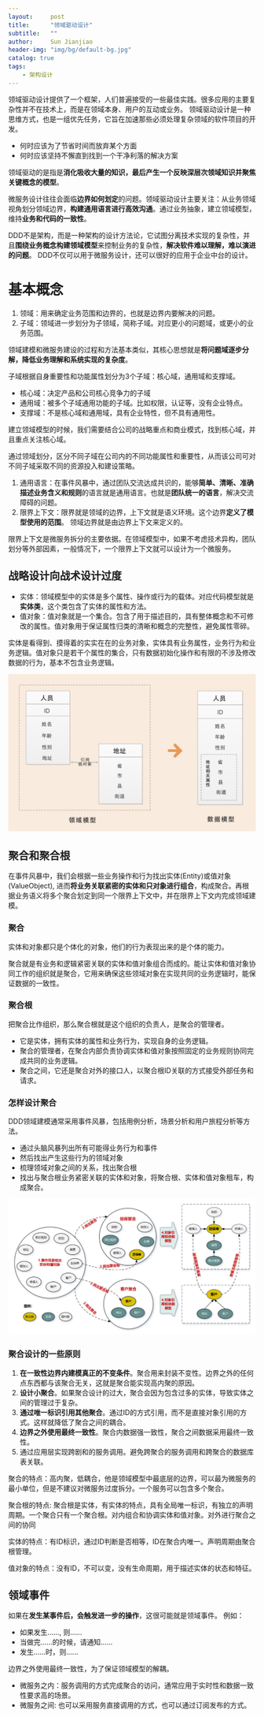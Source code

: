 ```yaml
---
layout:     post
title:      "领域驱动设计"  
subtitle:   ""
author:     Sun Jianjiao
header-img: "img/bg/default-bg.jpg"
catalog: true
tags:
    - 架构设计
---
```


领域驱动设计提供了一个框架，人们普遍接受的一些最佳实践。很多应用的主要复杂性并不在技术上，而是在领域本身、用户的互动或业务。 领域驱动设计是一种思维方式，也是一组优先任务，它旨在加速那些必须处理复杂领域的软件项目的开发。

- 何时应该为了节省时间而放弃某个方面
- 何时应该坚持不懈直到找到一个干净利落的解决方案

领域驱动的是指是**消化吸收大量的知识，最后产生一个反映深层次领域知识并聚焦关键概念的模型**。

微服务设计往往会面临**边界如何划定**的问题。领域驱动设计主要关注：从业务领域视角划分领域边界，**构建通用语言进行高效沟通**。通过业务抽象，建立领域模型，维持**业务和代码的一致性**。

DDD不是架构，而是一种架构的设计方法论，它试图分离技术实现的复杂性，并且**围绕业务概念构建领域模型**来控制业务的复杂性，**解决软件难以理解，难以演进的问题**。 DDD不仅可以用于微服务设计，还可以很好的应用于企业中台的设计。

# 基本概念

1. 领域：用来确定业务范围和边界的，也就是边界内要解决的问题。
2. 子域：领域进一步划分为子领域，简称子域。对应更小的问题域，或更小的业务范围。

领域建模和微服务建设的过程和方法基本类似，其核心思想就是**将问题域逐步分解，降低业务理解和系统实现的复杂度**。

子域根据自身重要性和功能属性划分为3个子域：核心域，通用域和支撑域。

- 核心域：决定产品和公司核心竞争力的子域
- 通用域：被多个子域通用功能的子域。比如权限，认证等，没有企业特点。
- 支撑域：不是核心域和通用域，具有企业特性，但不具有通用性。

建立领域模型的时候，我们需要结合公司的战略重点和商业模式，找到核心域，并且重点关注核心域。

通过领域划分，区分不同子域在公司内的不同功能属性和重要性，从而该公司可对不同子域采取不同的资源投入和建设策略。

1. 通用语言：在事件风暴中，通过团队交流达成共识的，能够**简单、清晰、准确描述业务含义和规则**的语言就是通用语言。也就是**团队统一的语言**，解决交流障碍的问题。
2. 限界上下文：限界就是领域的边界，上下文就是语义环境。这个边界**定义了模型使用的范围**。 领域边界就是由边界上下文来定义的。

限界上下文是微服务拆分的主要依据。在领域模型中，如果不考虑技术异构，团队划分等外部因素，一般情况下，一个限界上下文就可以设计为一个微服务。

## 战略设计向战术设计过度

- 实体：领域模型中的实体是多个属性、操作或行为的载体。对应代码模型就是**实体类**，这个类包含了实体的属性和方法。
- 值对象：值对象就是一个集合。包含了用于描述目的，具有整体概念和不可修改的属性。值对象用于保证属性归类的清晰和概念的完整性，避免属性零碎。

实体是看得到、摸得着的实实在在的业务对象，实体具有业务属性，业务行为和业务逻辑。值对象只是若干个属性的集合，只有数据初始化操作和有限的不涉及修改数据的行为，基本不包含业务逻辑。

![实体和值对象](/img/post/base/ddd/entity-value-object.jpg)

## 聚合和聚合根

在事件风暴中，我们会根据一些业务操作和行为找出实体(Entity)或值对象(ValueObject), 进而**将业务关联紧密的实体和只对象进行组合**，构成聚合。再根据业务语义将多个聚合划定到同一个限界上下文中，并在限界上下文内完成领域建模。

### 聚合

实体和对象都只是个体化的对象，他们的行为表现出来的是个体的能力。

聚合就是有业务和逻辑紧密关联的实体和值对象组合而成的。能让实体和值对象协同工作的组织就是聚合，它用来确保这些领域对象在实现共同的业务逻辑时，能保证数据的一致性。

### 聚合根

把聚合比作组织，那么聚合根就是这个组织的负责人，是聚合的管理者。

- 它是实体，拥有实体的属性和业务行为，实现自身的业务逻辑。
- 聚合的管理者，在聚合内部负责协调实体和值对象按照固定的业务规则协同完成共同的业务逻辑。
- 聚合之间，它还是聚合对外的接口人，以聚合根ID关联的方式接受外部任务和请求。

### 怎样设计聚合

DDD领域建模通常采用事件风暴，包括用例分析，场景分析和用户旅程分析等方法。

- 通过头脑风暴列出所有可能得业务行为和事件
- 然后找出产生这些行为的领域对象
- 梳理领域对象之间的关系，找出聚合根
- 找出与聚合根业务紧密关联的实体和对象，将聚合根、实体和值对象租车，构成聚合。

![实体和值对象](/img/post/base/ddd/aggregation.png)

### 聚合设计的一些原则

1. **在一致性边界内建模真正的不变条件**。聚合用来封装不变性。边界之外的任何点东西都与该聚合无关，这就是聚合能实现高内聚的原因。
2. **设计小聚合**。如果聚合设计的过大，聚合会因为包含过多的实体，导致实体之间的管理过于复杂。
3. **通过唯一标识引用其他聚合**。通过ID的方式引用，而不是直接对象引用的方式。这样就降低了聚合之间的耦合。
4. **边界之外使用最终一致性**。聚合内数据强一致性，聚合之间数据采用最终一致性。
5. 通过应用层实现跨剧和的服务调用。避免跨聚合的服务调用和跨聚合的数据库表关联。

聚合的特点：高内聚，低耦合，他是领域模型中最底层的边界，可以最为微服务的最小单位，但是不建议对微服务过度拆分。一个服务可以包含多个聚合。

聚合根的特点: 聚合根是实体，有实体的特点，具有全局唯一标识，有独立的声明周期。一个聚合只有一个聚合根。对内组合和协调实体和值对象。对外进行聚合之间的协同

实体的特点：有ID标识，通过ID判断是否相等，ID在聚合内唯一。声明周期由聚合根管理。

值对象的特点：没有ID，不可以变，没有生命周期，用于描述实体的状态和特征。

## 领域事件

如果在**发生某事件后，会触发进一步的操作**，这很可能就是领域事件。 例如：

- 如果发生......, 则......
- 当做完......的时候，请通知......
- 发生......时，则......

边界之外使用最终一致性，为了保证领域模型的解耦。

- 微服务之内：服务调用的方式完成聚合的访问，通常应用于实时性和数据一致性要求高的场景。
- 微服务之间: 也可以采用服务直接调用的方式，也可以通过订阅发布的方式。

